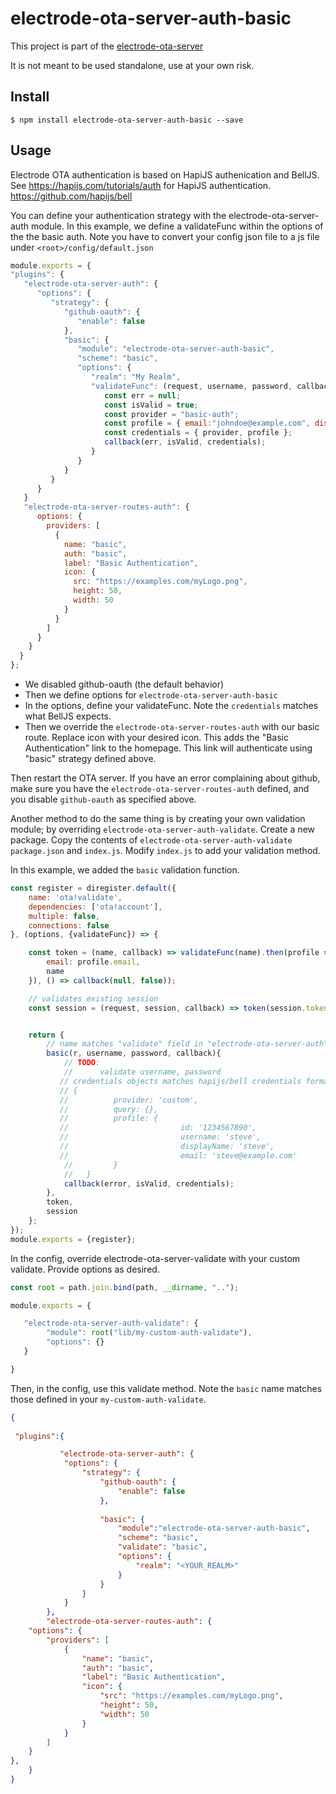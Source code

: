 electrode-ota-server-auth-basic
===
This project is part of the [electrode-ota-server](https://github.com/electrode-io/electrode-ota-server)

It is not meant to be used standalone, use at your own risk.

## Install
```
$ npm install electrode-ota-server-auth-basic --save
```

## Usage

Electrode OTA authentication is based on HapiJS authenication and BellJS.
See https://hapijs.com/tutorials/auth for HapiJS authentication.
https://github.com/hapijs/bell


You can define your authentication strategy with the electrode-ota-server-auth module.  In this example, we define a validateFunc within the options of the the basic auth.  Note you have to convert your config json file to a js file under `<root>/config/default.json`
```javascript
module.exports = {
"plugins": {
   "electrode-ota-server-auth": {
      "options": {
         "strategy": {
            "github-oauth": {
               "enable": false
            },
            "basic": {
               "module": "electrode-ota-server-auth-basic",
               "scheme": "basic",
               "options": {
                  "realm": "My Realm",
                  "validateFunc": (request, username, password, callback) => {
                     const err = null;
                     const isValid = true;
                     const provider = "basic-auth";
                     const profile = { email:"johndoe@example.com", displayName:"John Doe", username:"johndoe" };
                     const credentials = { provider, profile };
                     callback(err, isValid, credentials);
                  }
               }
            }
         }
      }
   }
   "electrode-ota-server-routes-auth": {
      options: {
        providers: [
          {
            name: "basic",
            auth: "basic",
            label: "Basic Authentication",
            icon: {
              src: "https://examples.com/myLogo.png",
              height: 50,
              width: 50
            }
          }
        ]
      }
    }
  }
};
```
- We disabled github-oauth (the default behavior)
- Then we define options for `electrode-ota-server-auth-basic`
- In the options, define your validateFunc.  Note the `credentials` matches what BellJS expects.
- Then we override the `electrode-ota-server-routes-auth` with our basic route.  Replace icon with your desired icon.  This adds the "Basic Authentication" link to the homepage.  This link will authenticate using "basic" strategy defined above.


Then restart the OTA server.
If you have an error complaining about github, make sure you have the `electrode-ota-server-routes-auth` defined, and you disable `github-oauth` as specified above.



Another method to do the same thing is by creating your own validation module; by overriding `electrode-ota-server-auth-validate`.
Create a new package.  Copy the contents of `electrode-ota-server-auth-validate` `package.json` and `index.js`.  Modify `index.js` to add your validation method.


In this example, we added the `basic` validation function.
```javascript
const register = diregister.default({
    name: 'ota!validate',
    dependencies: ['ota!account'],
    multiple: false,
    connections: false
}, (options, {validateFunc}) => {

    const token = (name, callback) => validateFunc(name).then(profile => callback(null, true, {
        email: profile.email,
        name
    }), () => callback(null, false));

    // validates existing session
    const session = (request, session, callback) => token(session.token, callback);


    return {
        // name matches "validate" field in "electrode-ota-server-auth" config
        basic(r, username, password, callback){
            // TODO:
            //      validate username, password
           // credentials objects matches hapijs/bell credentials format.
           // {
           //          provider: 'custom',
           //          query: {},
           //          profile: {
           //                         id: '1234567890',
           //                         username: 'steve',
           //                         displayName: 'steve',
           //                         email: 'steve@example.com'
            //         }
            //   }
            callback(error, isValid, credentials);
        },
        token,
        session
    };
});
module.exports = {register};
```

In the config, override electrode-ota-server-validate with your custom validate.  Provide options as desired.
```javascript
const root = path.join.bind(path, __dirname, "..");

module.exports = {

   "electrode-ota-server-auth-validate": {
        "module": root("lib/my-custom-auth-validate"),
        "options": {}
   }

}
```

Then, in the config, use this validate method.  Note the `basic` name matches those defined in your `my-custom-auth-validate`.
```json
{
 
 "plugins":{

           "electrode-ota-server-auth": {
            "options": {
                "strategy": {
                    "github-oauth": {
                        "enable": false
                    },
                    
                    "basic": {
                        "module":"electrode-ota-server-auth-basic",
                        "scheme": "basic",
                        "validate": "basic",
                        "options": {
                            "realm": "<YOUR_REALM>"
                        }
                    }
                }
            }
        },
        "electrode-ota-server-routes-auth": {
    "options": {
        "providers": [
            {
                "name": "basic",
                "auth": "basic",
                "label": "Basic Authentication",
                "icon": {
                    "src": "https://examples.com/myLogo.png",
                    "height": 50,
                    "width": 50
                }
            }
        ]
    }
},
    }
}
```

